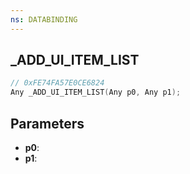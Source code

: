 ```yaml
---
ns: DATABINDING
---
```

## _ADD_UI_ITEM_LIST

```c
// 0xFE74FA57E0CE6824
Any _ADD_UI_ITEM_LIST(Any p0, Any p1);
```

## Parameters
* **p0**:
* **p1**:
